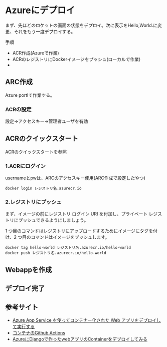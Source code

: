 # Azureにデプロイ
まず、先ほどのロケットの画面の状態をデプロイ。次に表示をHello,World.に変更、それをもう一度デプロイする。

手順
* ACR作成(Azureで作業)
* ACRのレジストリにDockerイメージをプッシュ(ローカルで作業)
* 
## 


## ARC作成
Azure portlで作業する。

### ACRの設定

設定→アクセスキー→管理者ユーザを有効

## ACRのクイックスタート
ACRのクイックスタートを参照
### 1.ACRにログイン
usernameとpwは、ARCのアクセスキー使用(ARC作成で設定したやつ)

```
docker login レジストリ名.azurecr.io
```
### 2.レジストリにプッシュ
まず、イメージの前にレジストリ ログイン URI を付加し、プライベート レジストリにプッシュできるようにしましょう。

1 つ目のコマンドはレジストリにアップロードするためにイメージにタグを付け、2 つ目のコマンドはイメージをプッシュします。

```
docker tag hello-world レジストリ名.azurecr.io/hello-world
docker push レジストリ名.azurecr.io/hello-world
```

## Webappを作成


## デプロイ完了










## 参考サイト
* [Azure App Service を使ってコンテナー化された Web アプリをデプロイして実行する](https://docs.microsoft.com/ja-jp/learn/modules/deploy-run-container-app-service/)
* [コンテナのGithub Actions](https://docs.microsoft.com/ja-jp/azure/app-service/deploy-container-github-action?tabs=service-principal)
* [AzureにDjangoで作ったwebアプリのContainerをデプロイしてみる](https://zenn.dev/ibaraki/scraps/a7b7fd0592e228)

